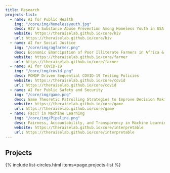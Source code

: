 ```yaml
---
title: Research
projects-list:
  - name: AI for Public Health
    img: "/core/img/homelessyouth.jpg"
    desc: HIV & Substance Abuse Prevention Among Homeless Youth in USA
    website: https://theraiselab.github.io/core/hiv
    url: https://theraiselab.github.io/core/hiv
  - name: AI for Social Justice
    img: "/core/img/agfarmer.png"
    desc: Economic Emancipation of Poor Illiterate Farmers in Africa & India
    website: https://theraiselab.github.io/core/farmer
    url: https://theraiselab.github.io/core/farmer
  - name: AI for COVID-19
    img: "/core/img/covid.png"
    desc: POMDP Driven Sequential COVID-19 Testing Policies
    website: https://theraiselab.github.io/core/covid
    url: https://theraiselab.github.io/core/covid
  - name: AI for Public Safety and Security
    img: "/core/img/game.png"
    desc: Game Theoretic Patrolling Strategies to Improve Decision Making of Security Officials
    website: https://theraiselab.github.io/core/game
    url: https://theraiselab.github.io/core/game
  - name: FaccT in Machine Learning
    img: "/core/img/Pipeline.png"
    desc: Fairness, Accountability, and Transparency in Machine Learning
    website: https://theraiselab.github.io/core/interpretable
    url: https://theraiselab.github.io/core/interpretable
---
```


## Projects

{% include list-circles.html items=page.projects-list %}
